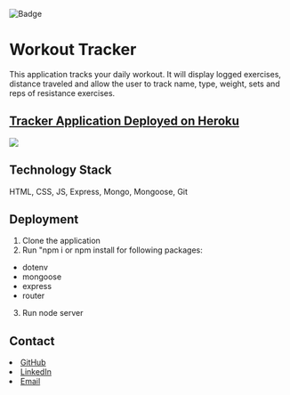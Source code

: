 ![Badge](https://img.shields.io/static/v1?label=License&message=MIT&color=<COLOR>?style=plastic)

# Workout Tracker

This application tracks your daily workout. It will display logged exercises, distance traveled and allow the user to track name, type, weight, sets and reps of resistance exercises.

## [Tracker Application Deployed on Heroku](https://calm-peak-29245.herokuapp.com/)

![](./public/assets/fitness-tracker.gif)

## Technology Stack

HTML, CSS, JS, Express, Mongo, Mongoose, Git

## Deployment

1. Clone the application
2. Run "npm i or npm install for following packages:

- dotenv
- mongoose
- express
- router

3. Run node server

## Contact

<li><a href="https://github.com/kristincenters">GitHub</a></li>
<li><a href="https://www.linkedin.com/in/kristincenters">LinkedIn</a></li>
<li><a href="mailto:kristincenters@gmail.com">Email</a></li>
